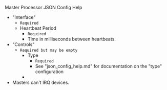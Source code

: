Master Processor JSON Config Help


* "Interface"
  * `Required`
  * Heartbeat Period
    * `Required`
    * Time in milliseconds between heartbeats.
* "Controls"
    * `Required but may be empty`
      * Type
        * `Required`
        * See "json_config_help.md" for documentation on the "type" configuration
      * 
* Masters can't IRQ devices.